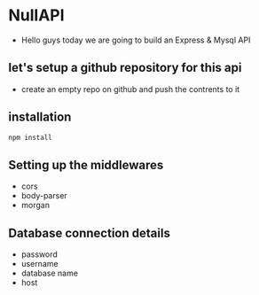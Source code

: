 # NullAPI

- Hello guys today we are going to build an Express & Mysql API

## let's setup a github repository for this api
 - create an empty repo on github and push the contrents to it

## installation
 ```cmd
 npm install
 ```

## Setting up the middlewares
 - cors
 - body-parser
 - morgan

## Database connection details
 - password
 - username
 - database name
 - host